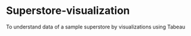 # Superstore-visualization
To understand data of a sample superstore by visualizations using Tabeau
